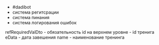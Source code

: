 - #dadibot
- система регитсрации
- система пинания
- система логирования ошибок 

refRequiredValDto - обязательность
id на верхнем уровне - id тренига
eData - дата завешения
name - наименование тренинга